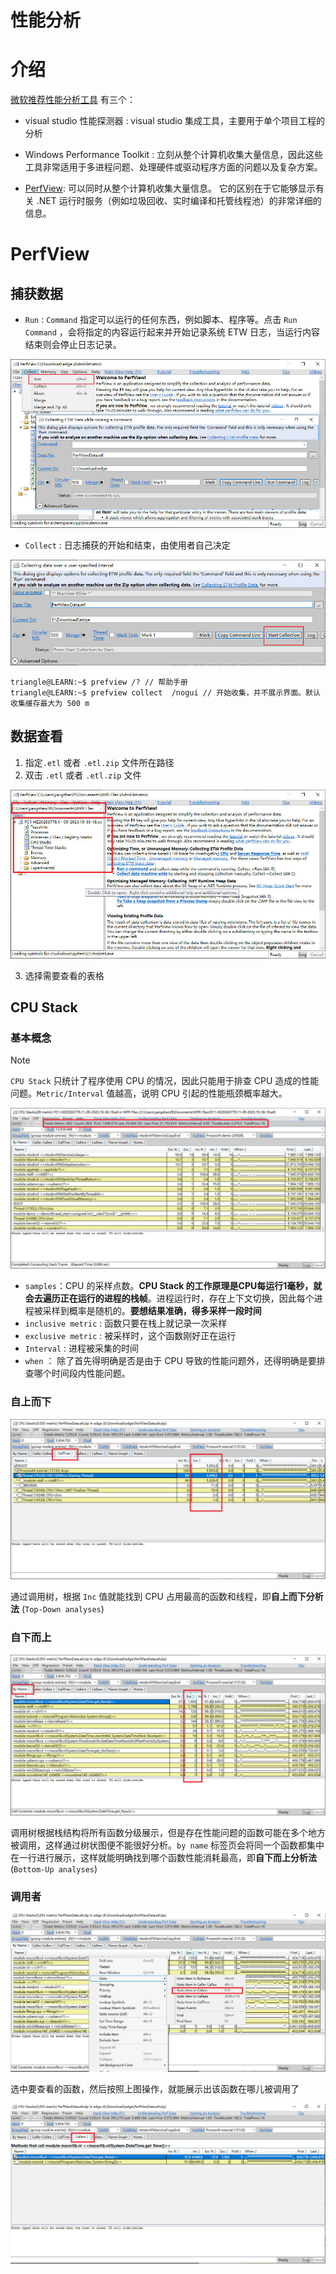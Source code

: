 # 性能分析

# 介绍

[微软推荐性能分析工具](https://learn.microsoft.com/zh-cn/windows/apps/performance/choose-between-tools) 有三个：
- visual studio 性能探测器 : visual studio 集成工具，主要用于单个项目工程的分析

- Windows Performance Toolkit : 立刻从整个计算机收集大量信息，因此这些工具非常适用于多进程问题、处理硬件或驱动程序方面的问题以及复杂方案。

- [PerfView](https://github.com/microsoft/perfview/releases): 可以同时从整个计算机收集大量信息。 它的区别在于它能够显示有关 .NET 运行时服务（例如垃圾回收、实时编译和托管线程池）的非常详细的信息。



# PerfView

## 捕获数据



- `Run` : `Command` 指定可以运行的任何东西，例如脚本、程序等。点击 `Run Command` ，会将指定的内容运行起来并开始记录系统 ETW 日志，当运行内容结束则会停止日志记录。

![perf view|c,70](../../image/windbg/perfview_run.jpg)

- `Collect` : 日志捕获的开始和结束，由使用者自己决定

![perf collect|c,70](../../image/windbg/perfview_collect.jpg)

```term
triangle@LEARN:~$ prefview /? // 帮助手册
triangle@LEARN:~$ prefview collect  /nogui // 开始收集，并不展示界面。默认收集缓存最大为 500 m
```

## 数据查看



1. 指定`.etl` 或者 `.etl.zip` 文件所在路径
2. 双击 `.etl` 或者 `.etl.zip` 文件

![prefview open|c,70](../../image/windbg/perfview_open.jpg)

3. 选择需要查看的表格

## CPU Stack

### 基本概念

> [!note]
> `CPU Stack` 只统计了程序使用 CPU 的情况，因此只能用于排查 CPU 造成的性能问题。`Metric/Interval` 值越高，说明 CPU 引起的性能瓶颈概率越大。

![cpu stack|c,70](../../image/windbg/cpu%20stack.jpg)


- `samples`：CPU 的采样点数。**CPU Stack 的工作原理是CPU每运行1毫秒，就会去遍历正在运行的进程的栈帧**。进程运行时，存在上下文切换，因此每个进程被采样到概率是随机的。**要想结果准确，得多采样一段时间**
- `inclusive metric` : 函数只要在栈上就记录一次采样
- `exclusive metric` : 被采样时，这个函数刚好正在运行
- `Interval` : 进程被采集的时间
- `when` ： 除了首先得明确是否是由于 CPU 导致的性能问题外，还得明确是要排查哪个时间段内性能问题。

### 自上而下

![call tree|c,70](../../image/windbg/perfview_calltree.jpg)

通过调用树，根据 `Inc` 值就能找到 CPU 占用最高的函数和线程，即**自上而下分析法** (`Top-Down analyses`)

### 自下而上

![by Name|c,70](../../image/windbg/perfview_byname.jpg)

调用树根据栈结构将所有函数分级展示，但是存在性能问题的函数可能在多个地方被调用，这样通过树状图便不能很好分析。`by name` 标签页会将同一个函数都集中在一行进行展示，这样就能明确找到哪个函数性能消耗最高，即**自下而上分析法**(`Bottom-Up analyses`)

### 调用者

![caller|c,70](../../image/windbg/perfview_caller.jpg)

选中要查看的函数，然后按照上图操作，就能展示出该函数在哪儿被调用了

![callers](../../image/windbg/perfview_callers.jpg)
